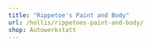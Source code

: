 ```yaml
---
title: "Rippetoe's Paint and Body"
url: /hollis/rippetoes-paint-and-body/
shop: Autowerkstatt
---
```

